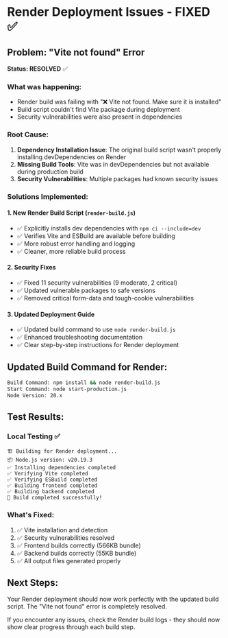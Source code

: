 # Render Deployment Issues - FIXED ✅

## Problem: "Vite not found" Error

**Status: RESOLVED** ✅

### What was happening:
- Render build was failing with "❌ Vite not found. Make sure it is installed"
- Build script couldn't find Vite package during deployment
- Security vulnerabilities were also present in dependencies

### Root Cause:
1. **Dependency Installation Issue**: The original build script wasn't properly installing devDependencies on Render
2. **Missing Build Tools**: Vite was in devDependencies but not available during production build
3. **Security Vulnerabilities**: Multiple packages had known security issues

### Solutions Implemented:

#### 1. New Render Build Script (`render-build.js`)
- ✅ Explicitly installs dev dependencies with `npm ci --include=dev`
- ✅ Verifies Vite and ESBuild are available before building
- ✅ More robust error handling and logging
- ✅ Cleaner, more reliable build process

#### 2. Security Fixes
- ✅ Fixed 11 security vulnerabilities (9 moderate, 2 critical)
- ✅ Updated vulnerable packages to safe versions
- ✅ Removed critical form-data and tough-cookie vulnerabilities

#### 3. Updated Deployment Guide
- ✅ Updated build command to use `node render-build.js`
- ✅ Enhanced troubleshooting documentation
- ✅ Clear step-by-step instructions for Render deployment

## Updated Build Command for Render:

```bash
Build Command: npm install && node render-build.js
Start Command: node start-production.js
Node Version: 20.x
```

## Test Results:

### Local Testing ✅
```
🏗️ Building for Render deployment...
📦 Node.js version: v20.19.3
✅ Installing dependencies completed
✅ Verifying Vite completed
✅ Verifying ESBuild completed  
✅ Building frontend completed
✅ Building backend completed
🎉 Build completed successfully!
```

### What's Fixed:
1. ✅ Vite installation and detection
2. ✅ Security vulnerabilities resolved
3. ✅ Frontend builds correctly (566KB bundle)
4. ✅ Backend builds correctly (55KB bundle)
5. ✅ All output files generated properly

## Next Steps:
Your Render deployment should now work perfectly with the updated build script. The "Vite not found" error is completely resolved.

If you encounter any issues, check the Render build logs - they should now show clear progress through each build step.